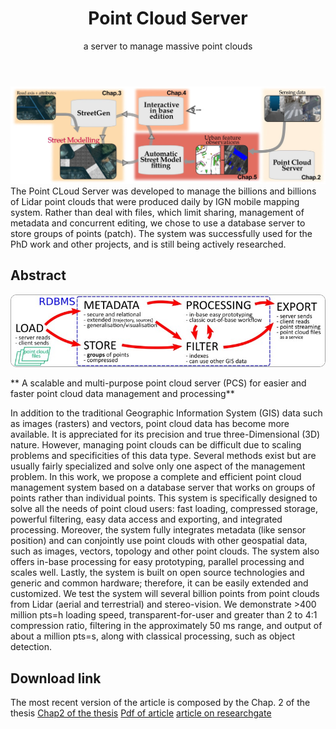 ﻿---
layout: post
title: Point Cloud Server
subtitle: a server to manage massive point clouds
tags: [research, publications]
category: research
bigimg: /img/re/thesis_graphical_abstract_line.jpg
---
![abstract Point cloud server](/img/re/thesis_graphical_abstract_line.jpg)
The Point CLoud Server was developed to manage the billions and billions of Lidar point clouds that were produced daily by IGN mobile mapping system.
Rather than deal with files, which limit sharing, management of metadata and concurrent editing,
we chose to use a database server to store groups of points (patch).
The system was successfully used for the PhD work and other projects, and is still being actively researched.

## Abstract

![Point Cloud Server graphical abstract](/img/re/PCS.jpg)

** A scalable and multi-purpose point cloud server (PCS) for easier and faster point cloud data management and processing**


In addition to the traditional Geographic Information System (GIS) data such as images
(rasters) and vectors, point cloud data has become more available. It is appreciated for its
precision and true three-Dimensional (3D) nature. However, managing point clouds can
be difficult due to scaling problems and specificities of this data type. Several methods
exist but are usually fairly specialized and solve only one aspect of the management
problem. In this work, we propose a complete and efficient point cloud management
system based on a database server that works on groups of points rather than individual
points. This system is specifically designed to solve all the needs of point cloud users:
fast loading, compressed storage, powerful filtering, easy data access and exporting,
and integrated processing. Moreover, the system fully integrates metadata (like sensor
position) and can conjointly use point clouds with other geospatial data, such as images,
vectors, topology and other point clouds. The system also offers in-base processing
for easy prototyping, parallel processing and scales well. Lastly, the system is built
on open source technologies and generic and common hardware; therefore, it can be
easily extended and customized. We test the system will several billion points from
point clouds from Lidar (aerial and terrestrial) and stereo-vision. We demonstrate >400
million pts=h loading speed, transparent-for-user and greater than 2 to 4:1 compression
ratio, filtering in the approximately 50 ms range, and output of about a million pts=s,
along with classical processing, such as object detection. 

## Download link
The most recent version of the article is composed by the Chap. 2 of the thesis
[Chap2 of the thesis](https://github.com/Remi-C/inverse_procedural_street_modelling)
[Pdf of article](/img/re/Cura_2016_Pointcloud_server_journal.pdf)
[article on researchgate](https://www.researchgate.net/publication/305363715_A_scalable_and_multi-purpose_point_cloud_server_PCS_for_easier_and_faster_point_cloud_data_management_and_processing?ev=srch_pub)

